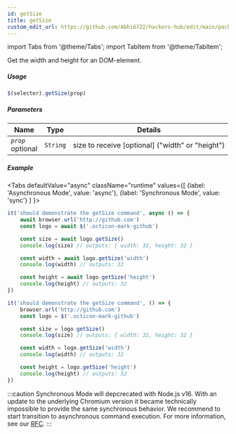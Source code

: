 ```yaml
---
id: getSize
title: getSize
custom_edit_url: https://github.com/Abhi6722/hackers-hub/edit/main/packages/webdriverio/src/commands/element/getSize.ts
---
```


import Tabs from '@theme/Tabs';
import TabItem from '@theme/TabItem';

Get the width and height for an DOM-element.

##### Usage

```js
$(selector).getSize(prop)
```

##### Parameters

| Name | Type | Details |
| ---- | ---- | ------- |
| <code><var>prop</var></code><br /><span class="label labelWarning">optional</span> | <code>String</code> | size to receive [optional] ("width" or "height") |

##### Example
<Tabs
defaultValue="async"
className="runtime"
values={[
{label: 'Asynchronous Mode', value: 'async'},
{label: 'Synchronous Mode', value: 'sync'}
]
}>
<TabItem value="async">

```js title="getSize.js"
it('should demonstrate the getSize command', async () => {
    await browser.url('http://github.com')
    const logo = await $('.octicon-mark-github')

    const size = await logo.getSize()
    console.log(size) // outputs: { width: 32, height: 32 }

    const width = await logo.getSize('width')
    console.log(width) // outputs: 32

    const height = await logo.getSize('height')
    console.log(height) // outputs: 32
})
```

</TabItem>
<TabItem value="sync">

```js title="getSize.js"
it('should demonstrate the getSize command', () => {
    browser.url('http://github.com')
    const logo = $('.octicon-mark-github')

    const size = logo.getSize()
    console.log(size) // outputs: { width: 32, height: 32 }

    const width = logo.getSize('width')
    console.log(width) // outputs: 32

    const height = logo.getSize('height')
    console.log(height) // outputs: 32
})
```

:::caution
Synchronous Mode will depcrecated with Node.js v16. With an update to the
underlying Chromium version it became technically impossible to provide the
same synchronous behavior. We recommend to start transition to asynchronous
command execution. For more information, see our <a href="https://github.com/webdriverio/webdriverio/discussions/6702">RFC</a>.
:::
</TabItem>
</Tabs>

